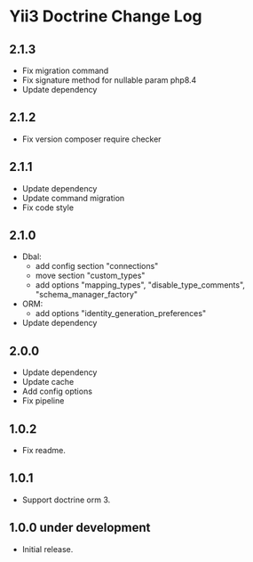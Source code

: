 # Yii3 Doctrine Change Log

## 2.1.3

- Fix migration command
- Fix signature method for nullable param php8.4
- Update dependency

## 2.1.2

- Fix version composer require checker

## 2.1.1

- Update dependency
- Update command migration
- Fix code style

## 2.1.0

- Dbal:
  - add config section "connections"
  - move section "custom_types"
  - add options "mapping_types", "disable_type_comments", "schema_manager_factory"
- ORM:
  - add options "identity_generation_preferences"
- Update dependency

## 2.0.0

- Update dependency
- Update cache
- Add config options
- Fix pipeline

## 1.0.2

- Fix readme.

## 1.0.1

- Support doctrine orm 3.

## 1.0.0 under development

- Initial release.
